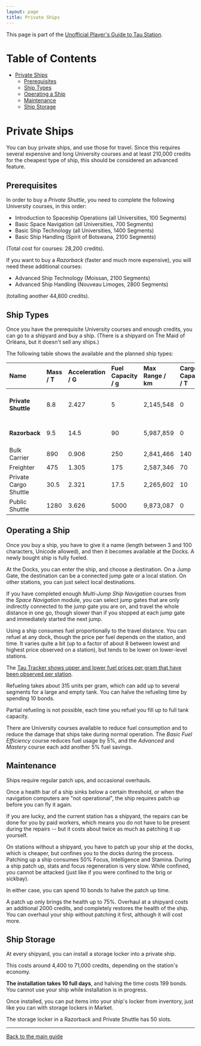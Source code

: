```yaml
---
layout: page
title: Private Ships
---
```


This page is part of the [Unofficial Player's Guide to Tau Station](/).

# Table of Contents

* [Private Ships](#private-ships)
    * [Prerequisites](#prerequisites)
    * [Ship Types](#ship-types)
    * [Operating a Ship](#operating-a-ship)
    * [Maintenance](#maintenance)
    * [Ship Storage](#ship-storage)


# Private Ships

You can buy private ships, and use those for travel. Since this requires
several expensive and long University courses and at least 210,000 credits
for the cheapest type of ship, this should be considered an advanced feature.

## Prerequisites 

In order to buy a *Private Shuttle*, you need to complete the following
University courses, in this order:

* Introduction to Spaceship Operations (all Universities, 100 Segments)
* Basic Space Navigation (all Universities, 700 Segments)
* Basic Ship Technology (all Universities, 1400 Segments)
* Basic Ship Handling (Spirit of Botswana, 2100 Segments)

(Total cost for courses: 28,200 credits).

If you want to buy a *Razorback* (faster and much more expensive), you will
need these additional courses:

* Advanced Ship Technology (Moissan, 2100 Segments)
* Advanced Ship Handling (Nouveau Limoges, 2800 Segments)

(totalling another 44,800 credits).

## Ship Types

Once you have the prerequisite University courses and enough credits,
you can go to a shipyard and buy a ship. (There is a shipyard on The Maid of
Orléans, but it doesn't sell any ships.)

The following table shows the available and the planned ship types:

| Name                  | Mass / T | Acceleration / G | Fuel Capacity / g | Max Range / km | Cargo Capacity / T | Price / credits | Prerequisites          | Availability                         |
|:----------------------|:---------|:-----------------|:------------------|:---------------|:-------------------|:----------------|:-----------------------|:-------------------------------------|
| **Private Shuttle**   | 8.8      | 2.427            | 5                 | 2,145,548      | 0                  | 210,000         | Basic Ship Handling    | Daedalus, København, Yards of Gadani |
| **Razorback**         | 9.5      | 14.5             | 90                | 5,987,859      | 0                  | 995,000         | Advanced Ship Handling | Yards of Gadani                      |
| Bulk Carrier          | 890      | 0.906            | 250               | 2,841,466      | 140                |                 |                        |                                      |
| Freighter             | 475      | 1.305            | 175               | 2,587,346      | 70                 |                 |                        |                                      |
| Private Cargo Shuttle | 30.5     | 2.321            | 17.5              | 2,265,602      | 10                 |                 |                        |                                      |
| Public Shuttle        | 1280     | 3.626            | 5000              | 9,873,087      | 0                  |                 |                        |                                      |

## Operating a Ship

Once you buy a ship, you have to give it a name (length between 3 and
100 characters, Unicode allowed), and then it becomes available at the Docks. A newly
bought ship is fully fueled.

At the Docks, you can enter the ship, and choose a destination. On a Jump Gate,
the destination can be a connected jump gate or a local station. On other stations,
you can just select local destinations.

If you have completed enough
*Multi-Jump Ship Navigation* courses from the *Space Navigation* module, you can
select jump gates that are only indirectly connected to the jump gate
you are on, and travel the whole distance in one go, though slower than
if you stopped at each jump gate and immediately started the next jump.

Using a ship consumes fuel proportionally to the travel distance. You
can refuel at any dock, though the price per fuel depends on the
station, and time. It varies quite a bit (up to a factor of about 8
between lowest and highest price observed on a station), but tends to
be lower on lower-level stations.

The [Tau Tracker shows upper and lower fuel prices per gram that have been observed per station](https://tracker.tauguide.de/fuel).

Refueling takes about 315 units per gram, which can add up to several segments
for a large and empty tank.  You can halve
the refueling time by spending 10 bonds.

Partial refueling is not possible, each time you refuel you
fill up to full tank capacity.

There are University courses available to reduce fuel consumption and to
reduce the damage that ships take during normal operation.
The *Basic Fuel Efficiency* course reduces fuel usage by 5%,
and the *Advanced* and *Mastery* course each add another 5% fuel savings.

## Maintenance

Ships require regular patch ups, and occasional overhauls.

Once a health bar of a ship sinks below a certain threshold, or when the
navigation computers are "not operational", the ship requires patch up
before you can fly it again.

If you are lucky, and the current station has a shipyard, the repairs
can be done for you by paid workers, which means you do not have to
be present during the repairs -- but it costs about twice as much as
patching it up yourself.

On stations without a shipyard, you have to patch up your ship at the
docks, which is cheaper, but confines you to the docks during the process.
Patching up a ship consumes 50% Focus, Intelligence and Stamina. During
a ship patch up, stats and focus regeneration is very slow.
While confined, you cannot be attacked (just like if you were confined
to the brig or sickbay).

In either case, you can spend 10 bonds to halve the patch up time.

A patch up only brings the health up to 75%. Overhaul at a shipyard
costs an additional 2000 credits, and completely restores the health
of the ship. You can overhaul your ship without patching it first,
although it will cost more.

## Ship Storage

At every shipyard, you can install a storage locker into a private ship.

This costs around 4,400 to 71,000 credits, depending on the station's economy.

**The installation takes 10 full days**, and halving the time costs 199 bonds.
You cannot use your ship while installation is in progress.

Once installed, you can put items into your ship's locker from inventory,
just like you can with storage lockers in Market.

The storage locker in a Razorback and Private Shuttle has 50 slots.

---

[Back to the main guide](/)
